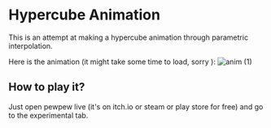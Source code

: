 # Hypercube Animation

This is an attempt at making a hypercube animation through parametric interpolation.

Here is the animation (it might take some time to load, sorry ):
![anim (1)](https://github.com/user-attachments/assets/afec3b4e-5ef8-44db-85dd-f043d17e3142)

## How to play it?

Just open pewpew live (it's on itch.io or steam or play store for free) and go to the experimental tab.
